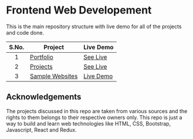 # Frontend Web Developement

This is the main repository structure with live demo for all of the projects and code done.


|  S.No.  | Project | Live Demo |
|   :-:   | ------- | --------- |
| 1 | [Portfolio](https://github.com/RajAnand-132/Frontend-Development/tree/master/Portfolio)      | [See Live]()               |
| 2 | [Projects](https://github.com/RajAnand-132/Frontend-Development/tree/master/Projects)        | [See Live](https://rajanand-132.github.io/Frontend-Development/Projects/tindog/index.html)               |
| 3 | [Sample Websites]()             | [Live Demo]()

## Acknowledgements

The projects discussed in this repo are taken from various sources and the rights to them belongs to their respective owners only. This repo is just a way to build and learn web technologies like HTML, CSS, Bootstrap, Javascript, React and Redux.
